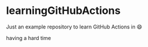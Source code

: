 # learningGitHubActions
Just an example repository to learn GitHub Actions in 😄

having a hard time
